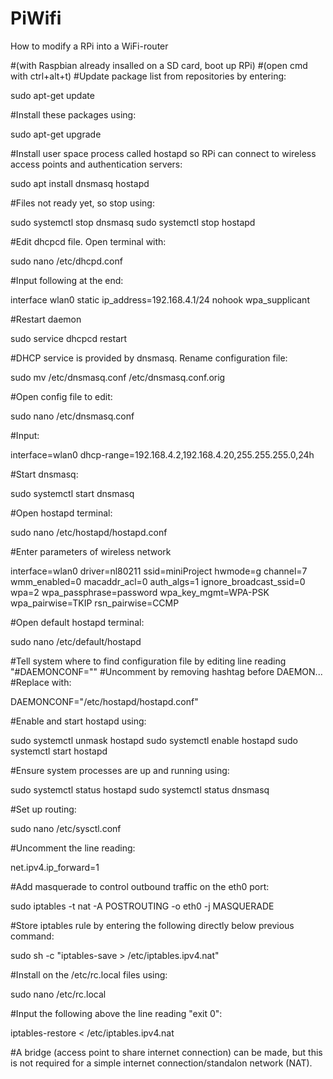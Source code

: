 # PiWifi
How to modify a RPi into a WiFi-router 

#(with Raspbian already insalled on a SD card, boot up RPi)
#(open cmd with ctrl+alt+t)
#Update package list from repositories by entering: 

sudo apt-get update

#Install these packages using:

sudo apt-get upgrade

#Install user space process called hostapd so RPi can connect to wireless access points and authentication servers:

sudo apt install dnsmasq hostapd

#Files not ready yet, so stop using:

sudo systemctl stop dnsmasq
sudo systemctl stop hostapd

#Edit dhcpcd file. Open terminal with:

sudo nano /etc/dhcpd.conf

#Input following at the end:

interface wlan0
  static ip_address=192.168.4.1/24
  nohook wpa_supplicant
 
#Restart daemon

sudo service dhcpcd restart

#DHCP service is provided by dnsmasq. Rename configuration file:

sudo mv /etc/dnsmasq.conf /etc/dnsmasq.conf.orig

#Open config file to edit:

sudo nano /etc/dnsmasq.conf

#Input:

interface=wlan0
dhcp-range=192.168.4.2,192.168.4.20,255.255.255.0,24h

#Start dnsmasq:

sudo systemctl start dnsmasq

#Open hostapd terminal:

sudo nano /etc/hostapd/hostapd.conf

#Enter parameters of wireless network

interface=wlan0
driver=nl80211
ssid=miniProject
hwmode=g
channel=7
wmm_enabled=0
macaddr_acl=0
auth_algs=1
ignore_broadcast_ssid=0
wpa=2
wpa_passphrase=password
wpa_key_mgmt=WPA-PSK
wpa_pairwise=TKIP
rsn_pairwise=CCMP

#Open default hostapd terminal:

sudo nano /etc/default/hostapd

#Tell system where to find configuration file by editing line reading "#DAEMONCONF=""
#Uncomment by removing hashtag before DAEMON...
#Replace with:

DAEMONCONF="/etc/hostapd/hostapd.conf"

#Enable and start hostapd using:

sudo systemctl unmask hostapd
sudo systemctl enable hostapd
sudo systemctl start hostapd

#Ensure system processes are up and running using:

sudo systemctl status hostapd
sudo systemctl status dnsmasq

#Set up routing:

sudo nano /etc/sysctl.conf

#Uncomment the line reading:

net.ipv4.ip_forward=1

#Add masquerade to control outbound traffic on the eth0 port:

sudo iptables -t nat -A POSTROUTING -o eth0 -j MASQUERADE

#Store iptables rule by entering the following directly below previous command:

sudo sh -c "iptables-save > /etc/iptables.ipv4.nat"

#Install on the /etc/rc.local files using:

sudo nano /etc/rc.local

#Input the following above the line reading "exit 0":

iptables-restore < /etc/iptables.ipv4.nat


#A bridge (access point to share internet connection) can be made, but this is not required for a simple internet connection/standalon network (NAT).
